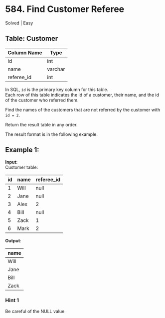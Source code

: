 # 584. Find Customer Referee
Solved | Easy

## Table: Customer

| Column Name | Type    |
|-------------|---------|
| id          | int     |
| name        | varchar |
| referee_id  | int     |

In SQL, `id` is the primary key column for this table.  
Each row of this table indicates the id of a customer, their name, and the id of the customer who referred them.

Find the names of the customers that are not referred by the customer with `id = 2`.

Return the result table in any order.

The result format is in the following example.

## Example 1:

**Input**:  
Customer table:

| id | name | referee_id |
|----|------|------------|
| 1  | Will | null       |
| 2  | Jane | null       |
| 3  | Alex | 2          |
| 4  | Bill | null       |
| 5  | Zack | 1          |
| 6  | Mark | 2          |

**Output**:  

| name |
|------|
| Will |
| Jane |
| Bill |
| Zack |

### Hint 1
Be careful of the NULL value
